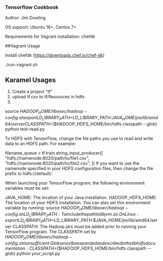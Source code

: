 ### Tensorflow Cookbook
Author: Jim Dowling

OS support: Ubuntu 16+, Centos 7+


Requirements for Vagrant installation: chefdk


##Vagrant Usage

Install chefdk (https://downloads.chef.io/chef-dk)

./run-vagrant.sh


## Karamel Usages


1. Create a project "tf"
2. upload tf.csv to tf/Resources in hdfs
3.
source $HADOOP_HOME/libexec/hadoop-config.sh
export LD_LIBRARY_PATH=$LD_LIBRARY_PATH:$JAVA_HOME/jre/lib/amd64/server
CLASSPATH=$($HADOOP_HDFS_HOME/bin/hdfs classpath --glob) python test-read.py


To HDFS with TensorFlow, change the file paths you use to read and write
data to an HDFS path. For example:

filename_queue = tf.train.string_input_producer([
    "hdfs://namenode:8020/path/to/file1.csv",
    "hdfs://namonode:8020/path/to/file2.csv",
])
If you want to use the namenode specified in your HDFS configuration files, then
change the file prefix to hdfs://default/.

When launching your TensorFlow program, the following environment variables must
be set:

JAVA_HOME: The location of your Java installation.
HADOOP_HDFS_HOME: The location of your HDFS installation. You can also set this environment variable by running:
source $HADOOP_HOME/libexec/hadoop-config.sh
LD_LIBRARY_PATH: To include the path to libjvm.so. On Linux:
export LD_LIBRARY_PATH=$LD_LIBRARY_PATH:$JAVA_HOME/jre/lib/amd64/server
CLASSPATH: The Hadoop jars must be added prior to running your TensorFlow program. The CLASSPATH set by $HADOOP_HOME/libexec/hadoop-config.sh is insufficient. Globs must be expanded as described in the libhdfs documentation:
CLASSPATH=$($HADOOP_HDFS_HOME/bin/hdfs classpath --glob) python your_script.py
